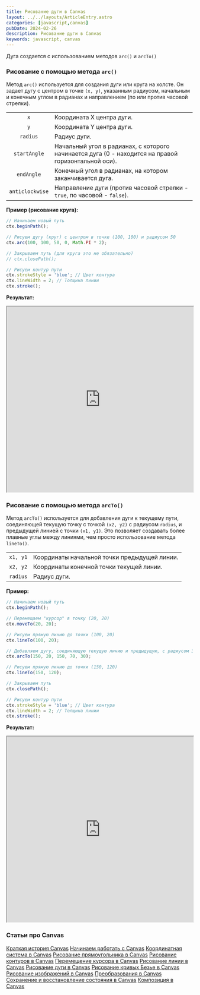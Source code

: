 ```yaml
---
title: Рисование дуги в Canvas
layout: ../../layouts/ArticleEntry.astro
categories: [javascript,canvas]
pubDate: 2024-02-26
description: Рисование дуги в Canvas
keywords: javascript, canvas
---
```


<p>Дуга создается с использованием методов&nbsp;<code>arc()</code> и&nbsp;<code>arcTo()</code></p>

### Рисование с помощью метода&nbsp;<code>arc()</code>

<p>Метод <code>arc()</code> используется для создания дуги или круга на холсте. Он задает дугу с центром в точке <code>(x, y)</code>, указанным радиусом, начальным и конечным углом в радианах и направлением (по или против часовой стрелки).</p>

<table align="center" style="width:100%">
	<tbody>
		<tr>
			<td style="text-align:center"><code>x</code></td>
			<td>Координата X центра дуги.</td>
		</tr>
		<tr>
			<td style="text-align:center"><code>y</code></td>
			<td>Координата Y центра дуги.</td>
		</tr>
		<tr>
			<td style="text-align:center"><code>radius</code></td>
			<td>Радиус дуги.</td>
		</tr>
		<tr>
			<td style="text-align:center"><code>startAngle</code></td>
			<td>Начальный угол в радианах, с которого начинается дуга (0 - находится на правой горизонтальной оси).</td>
		</tr>
		<tr>
			<td style="text-align:center"><code>endAngle</code></td>
			<td>Конечный угол в радианах, на котором заканчивается дуга.</td>
		</tr>
		<tr>
			<td style="text-align:center"><code>anticlockwise</code></td>
			<td>Направление дуги (против часовой стрелки - <code>true</code>, по часовой - <code>false</code>).</td>
		</tr>
	</tbody>
</table>

<p><strong>Пример (рисование круга):</strong></p>

```javascript
// Начинаем новый путь
ctx.beginPath();

// Рисуем дугу (круг) с центром в точке (100, 100) и радиусом 50
ctx.arc(100, 100, 50, 0, Math.PI * 2);

// Закрываем путь (для круга это не обязательно)
// ctx.closePath();

// Рисуем контур пути
ctx.strokeStyle = 'blue'; // Цвет контура
ctx.lineWidth = 2; // Толщина линии
ctx.stroke();
```

<p><strong>Результат:</strong></p>

<p><iframe allowfullscreen="true" height="500" scrolling="no" src="https://codepen.io/Awilum/embed/xxBaObj?default-tab=result" width="100%"></iframe></p>


### Рисование с помощью метода&nbsp;<code>arcTo()</code>

<p>Метод <code>arcTo()</code>&nbsp;используется для добавления дуги к текущему пути, соединяющей текущую точку с точкой <code>(x2, y2)</code> с радиусом <code>radius</code>, и предыдущей линией с точки <code>(x1, y1)</code>. Это позволяет создавать более плавные углы между линиями, чем просто использование метода <code>lineTo()</code>.</p>

<table align="center" style="width:100%">
	<tbody>
		<tr>
			<td style="text-align:center"><code>x1, y1</code></td>
			<td>Координаты начальной точки предыдущей линии.</td>
		</tr>
		<tr>
			<td style="text-align:center"><code>x2, y2</code></td>
			<td>Координаты конечной точки текущей линии.</td>
		</tr>
		<tr>
			<td style="text-align:center"><code>radius</code></td>
			<td>Радиус дуги.</td>
		</tr>
	</tbody>
</table>

<p><strong>Пример:</strong></p>

```javascript
// Начинаем новый путь
ctx.beginPath();

// Перемещаем "курсор" в точку (20, 20)
ctx.moveTo(20, 20);

// Рисуем прямую линию до точки (100, 20)
ctx.lineTo(100, 20);

// Добавляем дугу, соединяющую текущую линию и предыдущую, с радиусом 30
ctx.arcTo(150, 20, 150, 70, 30);

// Рисуем прямую линию до точки (150, 120)
ctx.lineTo(150, 120);

// Закрываем путь
ctx.closePath();

// Рисуем контур пути
ctx.strokeStyle = 'blue'; // Цвет контура
ctx.lineWidth = 2; // Толщина линии
ctx.stroke();
```

<p><strong>Результат:</strong></p>

<p><iframe allowfullscreen="true" height="500" scrolling="no" src="https://codepen.io/Awilum/embed/abMaZOY?default-tab=result" width="100%"></iframe></p>


<div>
<h3 class="text-3xl mt-4 mb-4">Cтатьи про Canvas</h4>
<div class="pt-10 pb-10 border-black border-t-2 text-center grid grid-cols-1 lg:grid-cols-2 gap-4">
<a href="/articles/canvas-short-history/" class="bg-white text-black border-2 border-black rounded hover:bg-black hover:text-white px-4 py-2 mr-2 flex items-center justify-center no-underline">Краткая история Canvas</a>
<a href="/articles/canvas-getting-started/" class="bg-white text-black border-2 border-black rounded hover:bg-black hover:text-white px-4 py-2 mr-2 flex items-center justify-center no-underline">Начинаем работать с Canvas</a>
<a href="/articles/canvas-coordinates/" class="bg-white text-black border-2 border-black rounded hover:bg-black hover:text-white  py-2 mr-2 flex items-center justify-center no-underline">Координатная система в Canvas</a>
<a href="/articles/canvas-draw-rect/" class="bg-white text-black border-2 border-black rounded  hover:bg-black hover:text-white py-2 mr-2 flex items-center justify-center no-underline">Рисование прямоугольника в Canvas</a>
<a href="/articles/canvas-draw-path/" class="bg-white text-black border-2 border-black rounded hover:bg-black hover:text-white  py-2 mr-2 flex items-center justify-center no-underline">Рисование контуров в Canvas</a>
<a href="/articles/canvas-move-cursor/" class="bg-white text-black border-2 border-black rounded  hover:bg-black hover:text-white py-2 mr-2 flex items-center justify-center no-underline">Перемещение курсора в Canvas</a>
<a href="/articles/canvas-draw-line/" class="bg-white text-black border-2 border-black rounded hover:bg-black hover:text-white  py-2 mr-2 flex items-center justify-center no-underline">Рисование линии в Canvas</a>
<a href="/articles/canvas-draw-arc/" class="bg-white text-black border-2 border-black rounded  hover:bg-black hover:text-white py-2 mr-2 flex items-center justify-center no-underline">Рисование дуги в Canvas</a>
<a href="/articles/canvas-draw-curve/" class="bg-white text-black border-2 border-black rounded hover:bg-black hover:text-white  py-2 mr-2 flex items-center justify-center no-underline">Рисование кривых Безье в Canvas</a>
<a href="/articles/canvas-draw-images/" class="bg-white text-black border-2 border-black rounded hover:bg-black hover:text-white  py-2 mr-2 flex items-center justify-center no-underline">Рисование изображений в Canvas</a>
<a href="/articles/canvas-transformations/" class="bg-white text-black border-2 border-black rounded hover:bg-black hover:text-white  py-2 mr-2 flex items-center justify-center no-underline">Преобразования в Canvas</a>
<a href="/articles/canvas-save-and-restore/" class="bg-white text-black border-2 border-black rounded hover:bg-black hover:text-white  py-2 mr-2 flex items-center justify-center no-underline">Сохранение и восстановление состояния в Canvas</a>
<a href="/articles/canvas-composite/" class="bg-white text-black border-2 border-black rounded hover:bg-black hover:text-white  py-2 mr-2 flex items-center justify-center no-underline">Композиция в Canvas</a>
</div>
</div>